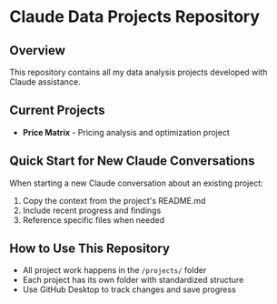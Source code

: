 # Claude Data Projects Repository

## Overview
This repository contains all my data analysis projects developed with Claude assistance.

## Current Projects
- **Price Matrix** - Pricing analysis and optimization project

## Quick Start for New Claude Conversations
When starting a new Claude conversation about an existing project:
1. Copy the context from the project's README.md
2. Include recent progress and findings
3. Reference specific files when needed

## How to Use This Repository
- All project work happens in the `/projects/` folder
- Each project has its own folder with standardized structure
- Use GitHub Desktop to track changes and save progress